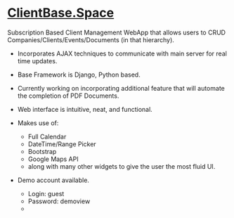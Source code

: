 # [ClientBase.Space](http://clientbasespace.herokuapp.com)
Subscription Based Client Management WebApp that allows users to CRUD Companies/Clients/Events/Documents (in that hierarchy).

- Incorporates AJAX techniques to communicate with main server for real time updates. 
- Base Framework is Django, Python based. 
- Currently working on incorporating additional feature that will automate the completion of PDF Documents.
- Web interface is intuitive, neat, and functional. 
- Makes use of:
  * Full Calendar
  * DateTime/Range Picker
  * Bootstrap
  * Google Maps API 
  * along with many other widgets to give the user the most fluid UI. 
  
 - Demo account available.
    * Login: guest
    * Password: demoview
    -
  
  
  
